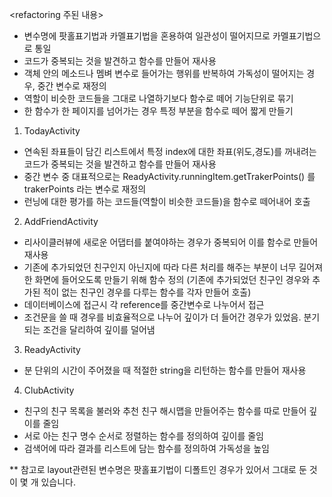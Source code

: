 <refactoring 주된 내용>
- 변수명에 팟홀표기법과 카멜표기법을 혼용하여 일관성이 떨어지므로 카멜표기법으로 통일
- 코드가 중복되는 것을 발견하고 함수를 만들어 재사용 
- 객체 안의 메소드나 멤벼 변수로 들어가는 행위를 반복하여 가독성이 떨어지는 경우, 중간 변수로 재정의
- 역할이 비슷한 코드들을 그대로 나열하기보다 함수로 떼어 기능단위로 묶기
- 한 함수가 한 페이지를 넘어가는 경우 특정 부분을 함수로 떼어 짧게 만들기 

1. TodayActivity 
- 연속된 좌표들이 담긴 리스트에서 특정 index에 대한 좌표(위도,경도)를 꺼내려는 코드가 중복되는 것을 발견하고 함수를 만들어 재사용 
- 중간 변수 중 대표적으로는 ReadyActivity.runningItem.getTrakerPoints() 를 trakerPoints 라는 변수로 재정의
- 런닝에 대한 평가를 하는 코드들(역할이 비슷한 코드들)을 함수로 떼어내어 호출
  
2. AddFriendActivity 
- 리사이클러뷰에 새로운 어댑터를 붙여야하는 경우가 중복되어 이를 함수로 만들어 재사용 
- 기존에 추가되었던 친구인지 아닌지에 따라 다른 처리를 해주는 부분이 너무 길어져 한 화면에 들어오도록 만들기 위해 함수 정의
(기존에 추가되었던 친구인 경우와 추가된 적이 없는 친구인 경우를 다루는 함수를 각자 만들어 호출)
- 데이터베이스에 접근시 각 reference를 중간변수로 나누어서 접근
- 조건문을 쓸 때 경우를 비효율적으로 나누어 깊이가 더 들어간 경우가 있었음. 분기되는 조건을 달리하여 깊이를 덜어냄

3. ReadyActivity 
- 분 단위의 시간이 주어졌을 때 적절한 string을 리턴하는 함수를 만들어 재사용 

4. ClubActivity 
- 친구의 친구 목록을 불러와 추천 친구 해시맵을 만들어주는 함수를 따로 만들어 깊이를 줄임
- 서로 아는 친구 명수 순서로 정렬하는 함수를 정의하여 깊이를 줄임
- 검색어에 따라 결과를 리스트에 담는 함수를 정의하여 가독성을 높임

** 참고로 layout관련된 변수명은 팟홀표기법이 디폴트인 경우가 있어서 그대로 둔 것이 몇 개 있습니다. 



